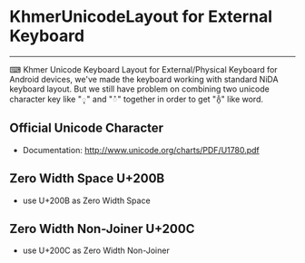 # KhmerUnicodeLayout for External Keyboard
---
⌨ Khmer Unicode Keyboard Layout for External/Physical Keyboard for Android devices, we've made the keyboard working with standard NiDA keyboard layout. But we still have problem on combining two unicode character key like "ុ" and "ំ" together in order to get "កុំ​" like word.

## Official Unicode Character
* Documentation: http://www.unicode.org/charts/PDF/U1780.pdf

## Zero Width Space U+200B
* use U+200B as Zero Width Space

## Zero Width Non-Joiner U+200C
* use U+200C as Zero Width Non-Joiner
